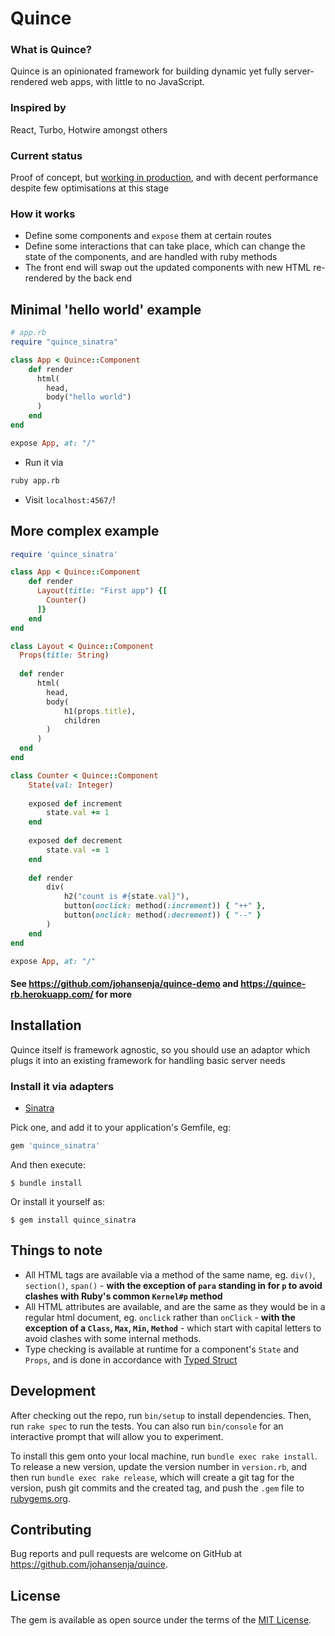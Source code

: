 # Quince

### What is Quince?

Quince is an opinionated framework for building dynamic yet fully server-rendered web apps, with little to no JavaScript.

### Inspired by

React, Turbo, Hotwire amongst others

### Current status

Proof of concept, but [working in production](https://quince-rb.herokuapp.com/), and with decent performance despite few optimisations at this stage

### How it works

- Define some components and `expose` them at certain routes
- Define some interactions that can take place, which can change the state of the components, and are handled with ruby methods
- The front end will swap out the updated components with new HTML re-rendered by the back end

## Minimal 'hello world' example

```ruby
# app.rb
require "quince_sinatra"

class App < Quince::Component
    def render
      html(
        head,
        body("hello world")
      )
    end
end

expose App, at: "/"
```

- Run it via
```sh
ruby app.rb
```

- Visit `localhost:4567/`!

## More complex example

```ruby
require 'quince_sinatra'

class App < Quince::Component
    def render
      Layout(title: "First app") {[
        Counter()
      ]}
    end
end

class Layout < Quince::Component
  Props(title: String)
  
  def render
      html(
        head,
        body(
            h1(props.title),
            children
        )
      )
  end
end

class Counter < Quince::Component
    State(val: Integer)
    
    exposed def increment
        state.val += 1
    end
    
    exposed def decrement
        state.val -= 1
    end
    
    def render
        div(
            h2("count is #{state.val}"),
            button(onclick: method(:increment)) { "++" },
            button(onclick: method(:decrement)) { "--" }
        )
    end
end

expose App, at: "/"
```

#### See https://github.com/johansenja/quince-demo and https://quince-rb.herokuapp.com/ for more

## Installation

Quince itself is framework agnostic, so you should use an adaptor which plugs it into an existing framework for handling basic server needs

### Install it via adapters

- [Sinatra](https://github.com/johansenja/quince_sinatra)

Pick one, and add it to your application's Gemfile, eg:

```ruby
gem 'quince_sinatra'
```

And then execute:

    $ bundle install

Or install it yourself as:

    $ gem install quince_sinatra


## Things to note

- All HTML tags are available via a method of the same name, eg. `div()`, `section()`, `span()` - **with the exception of `para` standing in for `p` to avoid clashes with Ruby's common `Kernel#p` method**
- All HTML attributes are available, and are the same as they would be in a regular html document, eg. `onclick` rather than `onClick` - **with the exception of a `Class`, `Max`, `Min`, `Method`** - which start with capital letters to avoid clashes with some internal methods.
- Type checking is available at runtime for a component's `State` and `Props`, and is done in accordance with [Typed Struct](https://github.com/johansenja/typed_struct)

## Development

After checking out the repo, run `bin/setup` to install dependencies. Then, run `rake spec` to run the tests. You can also run `bin/console` for an interactive prompt that will allow you to experiment.

To install this gem onto your local machine, run `bundle exec rake install`. To release a new version, update the version number in `version.rb`, and then run `bundle exec rake release`, which will create a git tag for the version, push git commits and the created tag, and push the `.gem` file to [rubygems.org](https://rubygems.org).

## Contributing

Bug reports and pull requests are welcome on GitHub at https://github.com/johansenja/quince.

## License

The gem is available as open source under the terms of the [MIT License](https://opensource.org/licenses/MIT).
